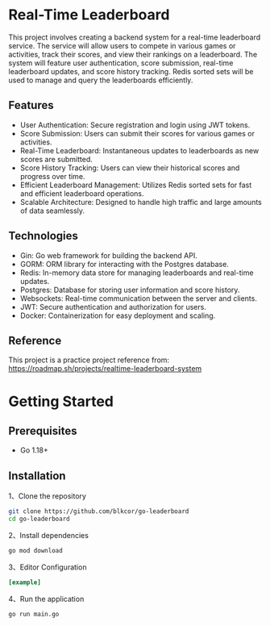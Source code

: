 # Real-Time Leaderboard
This project involves creating a backend system for a real-time leaderboard service. The service will allow users to compete in various games or activities, track their scores, and view their rankings on a leaderboard. The system will feature user authentication, score submission, real-time leaderboard updates, and score history tracking. Redis sorted sets will be used to manage and query the leaderboards efficiently.

## Features
- User Authentication: Secure registration and login using JWT tokens.
- Score Submission: Users can submit their scores for various games or activities.
- Real-Time Leaderboard: Instantaneous updates to leaderboards as new scores are submitted.
- Score History Tracking: Users can view their historical scores and progress over time.
- Efficient Leaderboard Management: Utilizes Redis sorted sets for fast and efficient leaderboard operations.
- Scalable Architecture: Designed to handle high traffic and large amounts of data seamlessly.

## Technologies
- Gin: Go web framework for building the backend API.
- GORM: ORM library for interacting with the Postgres database.
- Redis: In-memory data store for managing leaderboards and real-time updates.
- Postgres: Database for storing user information and score history.
- Websockets: Real-time communication between the server and clients.
- JWT: Secure authentication and authorization for users.
- Docker: Containerization for easy deployment and scaling.

## Reference
This project is a practice project reference from: https://roadmap.sh/projects/realtime-leaderboard-system

# Getting Started
## Prerequisites
- Go 1.18+

## Installation

1、Clone the repository
```bash
git clone https://github.com/blkcor/go-leaderboard
cd go-leaderboard
```

2、Install dependencies

```bash
go mod download
```

3、Editor Configuration
```toml
[example]
```

4、Run the application
```bash
go run main.go
```




